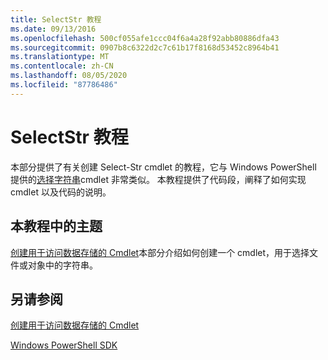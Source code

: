 ```yaml
---
title: SelectStr 教程
ms.date: 09/13/2016
ms.openlocfilehash: 500cf055afe1ccc04f6a4a28f92abb80886dfa43
ms.sourcegitcommit: 0907b8c6322d2c7c61b17f8168d53452c8964b41
ms.translationtype: MT
ms.contentlocale: zh-CN
ms.lasthandoff: 08/05/2020
ms.locfileid: "87786486"
---
```

# <a name="selectstr-tutorial"></a>SelectStr 教程

本部分提供了有关创建 Select-Str cmdlet 的教程，它与 Windows PowerShell 提供的[选择字符串](/powershell/module/microsoft.powershell.utility/select-string)cmdlet 非常类似。 本教程提供了代码段，阐释了如何实现 cmdlet 以及代码的说明。

## <a name="topic-in-this-tutorial"></a>本教程中的主题

[创建用于访问数据存储的 Cmdlet](./creating-a-cmdlet-to-access-a-data-store.md)本部分介绍如何创建一个 cmdlet，用于选择文件或对象中的字符串。

## <a name="see-also"></a>另请参阅

[创建用于访问数据存储的 Cmdlet](./creating-a-cmdlet-to-access-a-data-store.md)

[Windows PowerShell SDK](../windows-powershell-reference.md)
